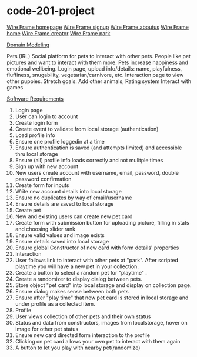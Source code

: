 # code-201-project

[Wire Frame homepage](https://github.com/Alex2Pena/code-201-project/blob/staging/img/Collection.png)
[Wire Frame signup](https://github.com/Alex2Pena/code-201-project/blob/staging/img/Sign%20Up.png)
[Wire Frame aboutus](https://github.com/Alex2Pena/code-201-project/blob/staging/img/About%20Us.png)
[Wire Frame home](img/https://github.com/Alex2Pena/code-201-project/blob/staging/img/Home%20Page.png)
[Wire Frame creator](https://github.com/Alex2Pena/code-201-project/blob/staging/img/Create%20Pet.png)
[Wire Frame park](https://github.com/Alex2Pena/code-201-project/blob/staging/img/Interaction%20Page.png)

[Domain Modeling](https://github.com/Alex2Pena/code-201-project/blob/staging/img/domain%20model.png)

Pets (IRL)
Social platform for pets to interact with other pets.
People like pet pictures and want to interact with them more. Pets increase happiness and emotional wellbeing.
Login page, upload info/details: name, playfulness, fluffiness, snugability, vegetarian/carnivore, etc.
Interaction page to view other puppies.
Stretch goals:
Add other animals,
Rating system
Interact with games

[Software Requirements](https://github.com/Alex2Pena/code-201-project/blob/staging/img/Software%20Requirements.pdf)

1. Login page
2. User can login to account
3. Create login form
3. Create event to validate from local storage (authentication)
3. Load profile info
4. Ensure one profile loggedin at a time
4. Ensure authentication is saved (and attempts limited) and accessible thru local storage
4. Ensure (all) profile info loads correctly and not mulitple times
1. Sign up with new account
2. New users create account with username, email, password, double password confirmation
3. Create form for inputs
3. Write new account details into local storage
4. Ensure no duplicates by way of email/username
4. Ensure details are saved to local storage
1. Create pet
2. New and existing users can create new pet card
3. Create form with submission button for uploading picture, filling in stats and choosing slider rank
4. Ensure valid values and image exists
4. Ensure details saved into local storage
4. Ensure global Constructor of new card with form details' properties
1. Interaction
2. User follows link to interact with other pets at "park". After scripted playtime you will have a new pet in your collection.
3. Create a button to select a random pet for "playtime" .
3. Create a randomizer to display dialog between pets.
3. Store object "pet card" into local storage and display on collection page.
4. Ensure dialog makes sense between both pets
4. Ensure after "play time" that new pet card is stored in local storage and under profile as a collected item.
1. Profile
2. User views collection of other pets and their own status
3. Status and data from constructors, images from localstorage, hover on image for other pet status
4. Ensure new card directed form interaction to the profile
4. Clicking on pet card allows your own pet to interact with them again
4. A button to let you play with nearby pet(randomize)
